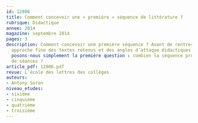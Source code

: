 ```yaml
---
id: 12806
title: Comment concevoir une « première » séquence de littérature ?
rubrique: Didactique
annee: 2014
magazine: septembre 2014
pages: 3
description: Comment concevoir une première séquence ? Avant de rentrer dans une
  approche fine des textes retenus et des angles d’attaque didactiques à privilégier,
  posons-nous simplement la première question : combien la séquence programmée contiendra-t-elle
  de séances ? 
article_pdf: 12806.pdf
revue: L’école des lettres des collèges
auteurs:
- Antony Soron
niveau_etudes:
- sixième
- cinquième
- quatrième
- troisième
---
```

